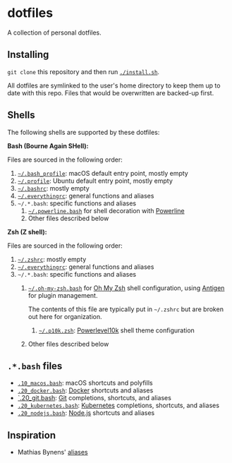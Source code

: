 # dotfiles

A collection of personal dotfiles.

## Installing

`git clone` this repository and then run [`./install.sh`](./install.sh).

All dotfiles are symlinked to the user's home directory to keep them up to date with this repo. Files that would be overwritten are backed-up first.

## Shells

The following shells are supported by these dotfiles:

**Bash (Bourne Again SHell):**

Files are sourced in the following order:

1. [`~/.bash_profile`](./.bash_profile): macOS default entry point, mostly empty
2. [`~/.profile`](./.profile): Ubuntu default entry point, mostly empty
3. [`~/.bashrc`](./.bashrc): mostly empty
4. [`~/.everythingrc`](./.everythingrc): general functions and aliases
5. `~/.*.bash`: specific functions and aliases
   1. [`~/.powerline.bash`](./.powerline.bash) for shell decoration with [Powerline](https://github.com/powerline/powerline)
   2. Other files described below

**Zsh (Z shell):**

Files are sourced in the following order:

1. [`~/.zshrc`](./.zshrc): mostly empty
2. [`~/.everythingrc`](./.everythingrc): general functions and aliases
3. `~/.*.bash`: specific functions and aliases
   1. [`~/.oh-my-zsh.bash`](./.oh-my-zsh.bash) for [Oh My Zsh](https://ohmyz.sh/) shell configuration, using [Antigen](https://antigen.sharats.me/) for plugin management.

      The contents of this file are typically put in `~/.zshrc` but are broken out here for organization.

      1. [`~/.p10k.zsh`](./.p10k.zsh): [Powerlevel10k](https://github.com/romkatv/powerlevel10k) shell theme configuration

   2. Other files described below

## `.*.bash` files

- [`.10_macos.bash`](./.10_macos.bash): macOS shortcuts and polyfills
- [`.20_docker.bash`](./.20_docker.bash): [Docker](https://www.docker.com) shortcuts and aliases
- [`.20_git.bash](./.20_git.bash): [Git](https://git-scm.com/) completions, shortcuts, and aliases
- [`.20_kubernetes.bash`](./.20_kubernetes.bash): [Kubernetes](https://kubernetes.io/) completions, shortcuts, and aliases
- [`.20_nodejs.bash`](./.20_nodejs.bash): [Node.js](https://nodejs.org/en/) shortcuts and aliases

## Inspiration

- Mathias Bynens' [aliases](https://github.com/mathiasbynens/dotfiles/blob/master/.aliases)
